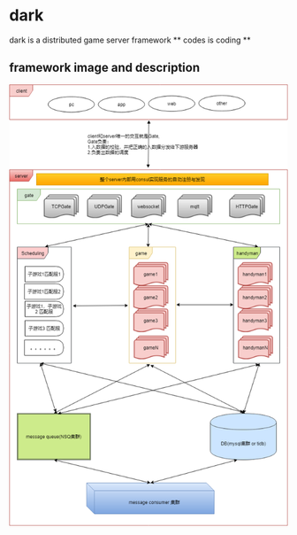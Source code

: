 # dark
dark is a distributed game server framework 
** codes is coding **

## framework image and description
![framework img](dark.png)

